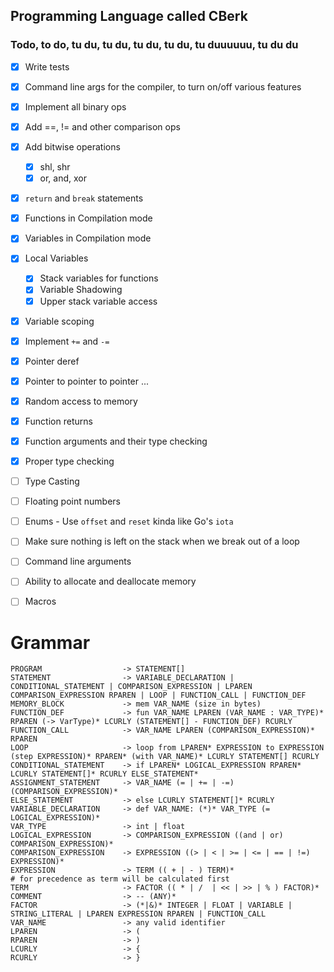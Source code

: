 ## Programming Language called CBerk

### Todo, to do, tu du, tu du, tu du, tu du, tu duuuuuu, tu du du

- [x] Write tests

- [x] Command line args for the compiler, to turn on/off various features
- [x] Implement all binary ops
- [x] Add ==, != and other comparison ops
- [x] Add bitwise operations
    - [x] shl, shr
    - [x] or, and, xor
- [x] `return` and `break` statements
- [x] Functions in Compilation mode
- [x] Variables in Compilation mode
- [x] Local Variables
    - [x] Stack variables for functions
    - [x] Variable Shadowing
    - [x] Upper stack variable access
- [x] Variable scoping
- [x] Implement `+=` and `-=`
- [x] Pointer deref
- [x] Pointer to pointer to pointer ...
- [x] Random access to memory
- [x] Function returns
- [x] Function arguments and their type checking
- [x] Proper type checking

- [ ] Type Casting
- [ ] Floating point numbers
- [ ] Enums - Use `offset` and `reset` kinda like Go's `iota`
- [ ] Make sure nothing is left on the stack when we break out of a loop
- [ ] Command line arguments
- [ ] Ability to allocate and deallocate memory
- [ ] Macros

# Grammar

    PROGRAM                  -> STATEMENT[]
    STATEMENT                -> VARIABLE_DECLARATION | CONDITIONAL_STATEMENT | COMPARISON_EXPRESSION | LPAREN COMPARISON_EXPRESSION RPAREN | LOOP | FUNCTION_CALL | FUNCTION_DEF
    MEMORY_BLOCK             -> mem VAR_NAME (size in bytes)
    FUNCTION_DEF             -> fun VAR_NAME LPAREN (VAR_NAME : VAR_TYPE)* RPAREN (-> VarType)* LCURLY (STATEMENT[] - FUNCTION_DEF) RCURLY
    FUNCTION_CALL            -> VAR_NAME LPAREN (COMPARISON_EXPRESSION)* RPAREN
    LOOP                     -> loop from LPAREN* EXPRESSION to EXPRESSION (step EXPRESSION)* RPAREN* (with VAR_NAME)* LCURLY STATEMENT[] RCURLY
    CONDITIONAL_STATEMENT    -> if LPAREN* LOGICAL_EXPRESSION RPAREN* LCURLY STATEMENT[]* RCURLY ELSE_STATEMENT*
    ASSIGNMENT_STATEMENT     -> VAR_NAME (= | += | -=) (COMPARISON_EXPRESSION)*
    ELSE_STATEMENT           -> else LCURLY STATEMENT[]* RCURLY
    VARIABLE_DECLARATION     -> def VAR_NAME: (*)* VAR_TYPE (= LOGICAL_EXPRESSION)*
    VAR_TYPE                 -> int | float
    LOGICAL_EXPRESSION       -> COMPARISON_EXPRESSION ((and | or) COMPARISON_EXPRESSION)*
    COMPARISON_EXPRESSION    -> EXPRESSION ((> | < | >= | <= | == | !=) EXPRESSION)*
    EXPRESSION               -> TERM (( + | - ) TERM)*                      # for precedence as term will be calculated first
    TERM                     -> FACTOR (( * | /  | << | >> | % ) FACTOR)*
    COMMENT                  -> -- (ANY)*
    FACTOR                   -> (*|&)* INTEGER | FLOAT | VARIABLE | STRING_LITERAL | LPAREN EXPRESSION RPAREN | FUNCTION_CALL
    VAR_NAME                 -> any valid identifier
    LPAREN                   -> (
    RPAREN                   -> )
    LCURLY                   -> {
    RCURLY                   -> }
